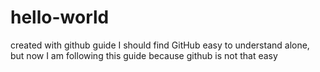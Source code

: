 # hello-world
created with github guide
I should find GitHub easy to understand alone, but now I am following this guide because github is not that easy
